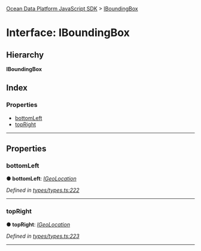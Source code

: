[Ocean Data Platform JavaScript SDK](../README.md) > [IBoundingBox](../interfaces/iboundingbox.md)

# Interface: IBoundingBox

## Hierarchy

**IBoundingBox**

## Index

### Properties

* [bottomLeft](iboundingbox.md#bottomleft)
* [topRight](iboundingbox.md#topright)

---

## Properties

<a id="bottomleft"></a>

###  bottomLeft

**● bottomLeft**: *[IGeoLocation](igeolocation.md)*

*Defined in [types/types.ts:222](https://github.com/C4IROcean/ODP-sdk-js/blob/26e019a/source/types/types.ts#L222)*

___
<a id="topright"></a>

###  topRight

**● topRight**: *[IGeoLocation](igeolocation.md)*

*Defined in [types/types.ts:223](https://github.com/C4IROcean/ODP-sdk-js/blob/26e019a/source/types/types.ts#L223)*

___

